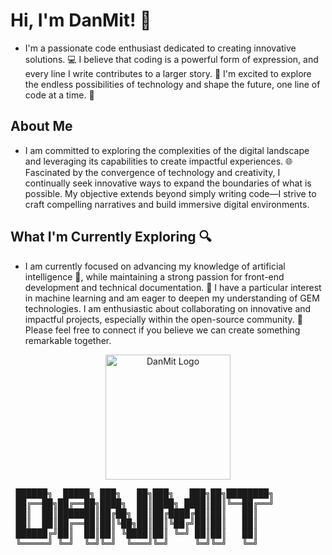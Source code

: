# Hi, I'm DanMit! 👋

* I'm a passionate code enthusiast dedicated to creating innovative solutions. 💻 I believe that coding is a powerful form of expression, and every line I write contributes to a larger story. 📖 I'm excited to explore the endless possibilities of technology and shape the future, one line of code at a time. 🚀

## About Me 

* I am committed to exploring the complexities of the digital landscape and leveraging its capabilities to create impactful experiences. 🌐 Fascinated by the convergence of technology and creativity, I continually seek innovative ways to expand the boundaries of what is possible. My objective extends beyond simply writing code—I strive to craft compelling narratives and build immersive digital environments.

## What I'm Currently Exploring 🔍

* I am currently focused on advancing my knowledge of artificial intelligence 🤖, while maintaining a strong passion for front-end development and technical documentation. 📝 I have a particular interest in machine learning and am eager to deepen my understanding of GEM technologies. I am enthusiastic about collaborating on innovative and impactful projects, especially within the open-source community. 🤝 Please feel free to connect if you believe we can create something remarkable together.

<div align="center">
<img src="https://avatars.githubusercontent.com/u/205089404?v=4" alt="DanMit Logo" width="200">
</div>
<pre>
 ██████╗  █████╗ ███╗   ██╗███╗   ███╗██╗████████╗
 ██╔══██╗██╔══██╗████╗  ██║████╗ ████║██║╚══██╔══╝
 ██║  ██║███████║██╔██╗ ██║██╔████╔██║██║   ██║   
 ██║  ██║██╔══██║██║╚██╗██║██║╚██╔╝██║██║   ██║   
 ██████╔╝██║  ██║██║ ╚████║██║ ╚═╝ ██║██║   ██║   
 ╚═════╝ ╚═╝  ╚═╝╚═╝  ╚═══╝╚═╝     ╚═╝╚═╝   ╚═╝   
</pre>
